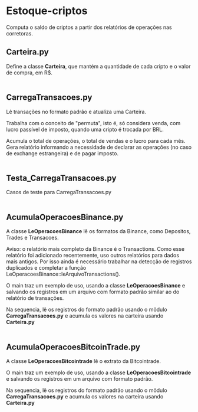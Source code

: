 # Estoque-criptos
Computa o saldo de criptos a partir dos relatórios de operações nas corretoras.


## Carteira.py
Define a classe **Carteira**, que mantém a quantidade de cada cripto e o valor de compra, em R$.
<br><br>

## CarregaTransacoes.py
Lê transações no formato padrão e atualiza uma Carteira.<br>

Trabalha com o conceito de "permuta", isto é, só considera venda, com lucro passível de imposto, quando uma cripto é trocada por BRL.

Acumula o total de operações, o total de vendas e o lucro para cada mês.<br>
Gera relatório informando a necessidade de declarar as operações (no caso de exchange estrangeira) e de pagar imposto.
<br><br>


## Testa_CarregaTransacoes.py
Casos de teste para CarregaTransacoes.py
<br><br>

## AcumulaOperacoesBinance.py
A classe **LeOperacoesBinance** lê os formatos da Binance, como Depositos, Trades e Transacoes. <br>

Aviso: o relatório mais completo da Binance é o Transactions. Como esse relatório foi adicionado recentemente, uso outros relatórios para dados mais antigos. Por isso ainda é necessário trabalhar na detecção de registros duplicados e completar a função LeOperacoesBinance::leArquivoTransactions().

O main traz um exemplo de uso, usando a classe **LeOperacoesBinance** e salvando os registros em um arquivo com formato padrão similar ao do relatório de transações.

Na sequencia, lê os registros do formato padrão usando o mõdulo **CarregaTransacoes.py**  e acumula os valores na carteira usando **Carteira.py**
<br><br>

## AcumulaOperacoesBitcoinTrade.py
A classe **LeOperacoesBitcointrade** lê o extrato da Bitcointrade. <br>

O main traz um exemplo de uso, usando a classe **LeOperacoesBitcointrade** e salvando os registros em um arquivo com formato padrão.

Na sequencia, lê os registros do formato padrão usando o mõdulo **CarregaTransacoes.py**  e acumula os valores na carteira usando **Carteira.py**

